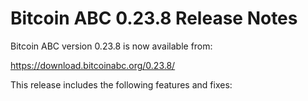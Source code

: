 # Bitcoin ABC 0.23.8 Release Notes

Bitcoin ABC version 0.23.8 is now available from:

  <https://download.bitcoinabc.org/0.23.8/>

This release includes the following features and fixes:

